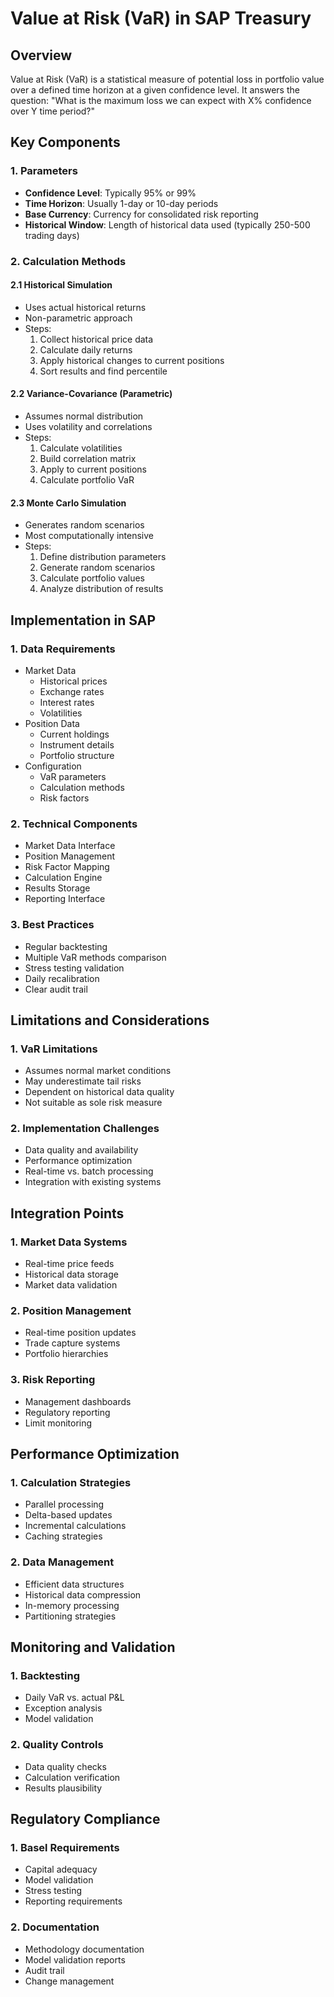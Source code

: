 # Value at Risk (VaR) in SAP Treasury

## Overview
Value at Risk (VaR) is a statistical measure of potential loss in portfolio value over a defined time horizon at a given confidence level. It answers the question: "What is the maximum loss we can expect with X% confidence over Y time period?"

## Key Components

### 1. Parameters
- **Confidence Level**: Typically 95% or 99%
- **Time Horizon**: Usually 1-day or 10-day periods
- **Base Currency**: Currency for consolidated risk reporting
- **Historical Window**: Length of historical data used (typically 250-500 trading days)

### 2. Calculation Methods

#### 2.1 Historical Simulation
- Uses actual historical returns
- Non-parametric approach
- Steps:
  1. Collect historical price data
  2. Calculate daily returns
  3. Apply historical changes to current positions
  4. Sort results and find percentile

#### 2.2 Variance-Covariance (Parametric)
- Assumes normal distribution
- Uses volatility and correlations
- Steps:
  1. Calculate volatilities
  2. Build correlation matrix
  3. Apply to current positions
  4. Calculate portfolio VaR

#### 2.3 Monte Carlo Simulation
- Generates random scenarios
- Most computationally intensive
- Steps:
  1. Define distribution parameters
  2. Generate random scenarios
  3. Calculate portfolio values
  4. Analyze distribution of results

## Implementation in SAP

### 1. Data Requirements
- Market Data
  - Historical prices
  - Exchange rates
  - Interest rates
  - Volatilities
- Position Data
  - Current holdings
  - Instrument details
  - Portfolio structure
- Configuration
  - VaR parameters
  - Calculation methods
  - Risk factors

### 2. Technical Components
- Market Data Interface
- Position Management
- Risk Factor Mapping
- Calculation Engine
- Results Storage
- Reporting Interface

### 3. Best Practices
- Regular backtesting
- Multiple VaR methods comparison
- Stress testing validation
- Daily recalibration
- Clear audit trail

## Limitations and Considerations

### 1. VaR Limitations
- Assumes normal market conditions
- May underestimate tail risks
- Dependent on historical data quality
- Not suitable as sole risk measure

### 2. Implementation Challenges
- Data quality and availability
- Performance optimization
- Real-time vs. batch processing
- Integration with existing systems

## Integration Points

### 1. Market Data Systems
- Real-time price feeds
- Historical data storage
- Market data validation

### 2. Position Management
- Real-time position updates
- Trade capture systems
- Portfolio hierarchies

### 3. Risk Reporting
- Management dashboards
- Regulatory reporting
- Limit monitoring

## Performance Optimization

### 1. Calculation Strategies
- Parallel processing
- Delta-based updates
- Incremental calculations
- Caching strategies

### 2. Data Management
- Efficient data structures
- Historical data compression
- In-memory processing
- Partitioning strategies

## Monitoring and Validation

### 1. Backtesting
- Daily VaR vs. actual P&L
- Exception analysis
- Model validation

### 2. Quality Controls
- Data quality checks
- Calculation verification
- Results plausibility

## Regulatory Compliance

### 1. Basel Requirements
- Capital adequacy
- Model validation
- Stress testing
- Reporting requirements

### 2. Documentation
- Methodology documentation
- Model validation reports
- Audit trail
- Change management